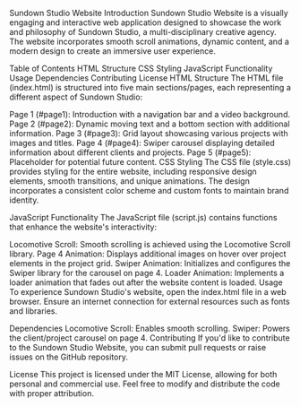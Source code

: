 Sundown Studio Website
Introduction
Sundown Studio Website is a visually engaging and interactive web application designed to showcase the work and philosophy of Sundown Studio, a multi-disciplinary creative agency. The website incorporates smooth scroll animations, dynamic content, and a modern design to create an immersive user experience.

Table of Contents
HTML Structure
CSS Styling
JavaScript Functionality
Usage
Dependencies
Contributing
License
HTML Structure
The HTML file (index.html) is structured into five main sections/pages, each representing a different aspect of Sundown Studio:

Page 1 (#page1): Introduction with a navigation bar and a video background.
Page 2 (#page2): Dynamic moving text and a bottom section with additional information.
Page 3 (#page3): Grid layout showcasing various projects with images and titles.
Page 4 (#page4): Swiper carousel displaying detailed information about different clients and projects.
Page 5 (#page5): Placeholder for potential future content.
CSS Styling
The CSS file (style.css) provides styling for the entire website, including responsive design elements, smooth transitions, and unique animations. The design incorporates a consistent color scheme and custom fonts to maintain brand identity.

JavaScript Functionality
The JavaScript file (script.js) contains functions that enhance the website's interactivity:

Locomotive Scroll: Smooth scrolling is achieved using the Locomotive Scroll library.
Page 4 Animation: Displays additional images on hover over project elements in the project grid.
Swiper Animation: Initializes and configures the Swiper library for the carousel on page 4.
Loader Animation: Implements a loader animation that fades out after the website content is loaded.
Usage
To experience Sundown Studio's website, open the index.html file in a web browser. Ensure an internet connection for external resources such as fonts and libraries.

Dependencies
Locomotive Scroll: Enables smooth scrolling.
Swiper: Powers the client/project carousel on page 4.
Contributing
If you'd like to contribute to the Sundown Studio Website, you can submit pull requests or raise issues on the GitHub repository.

License
This project is licensed under the MIT License, allowing for both personal and commercial use. Feel free to modify and distribute the code with proper attribution.





